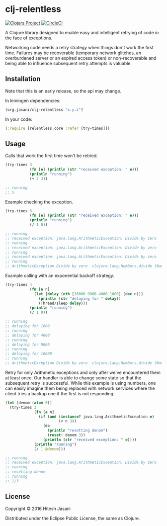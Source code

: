 # clj-relentless

[![Clojars Project](https://img.shields.io/clojars/v/org.jasani/clj-relentless.svg)](https://clojars.org/org.jasani/clj-relentless)  [![CircleCI](https://circleci.com/gh/hiteshjasani/clj-relentless.svg?style=svg)](https://circleci.com/gh/hiteshjasani/clj-relentless)

A Clojure library designed to enable easy and intelligent retrying of
code in the face of exceptions.

Networking code needs a retry strategy when things don't work the
first time.  Failures may be recoverable (temporary network glitches,
an overburdened server or an expired access token) or non-recoverable
and being able to influence subsequent retry attempts is valuable.


## Installation

Note that this is an early release, so the api may change.

In leiningen dependencies:

```clojure
[org.jasani/clj-relentless "x.y.z"]
```

In your code:

```clojure
(:require [relentless.core :refer [try-times]])
```


## Usage

Calls that work the first time won't be retried.

```clojure
(try-times 3
           (fn [e] (println (str "received exception: " e)))
           (println "running")
           (+ 2 3))

;; running
;; 5
```

Example checking the exception.

```clojure
(try-times 3
           (fn [e] (println (str "received exception: " e)))
           (println "running")
           (/ 1 0))

;; running
;; received exception: java.lang.ArithmeticException: Divide by zero
;; running
;; received exception: java.lang.ArithmeticException: Divide by zero
;; running
;; received exception: java.lang.ArithmeticException: Divide by zero
;; running
;; ArithmeticException Divide by zero  clojure.lang.Numbers.divide (Numbers.java:158)
```

Example calling with an exponential backoff strategy.

```clojure
(try-times 4
           (fn [e n]
             (let [delay (nth [16000 9000 4000 1000] (dec n))]
               (println (str "delaying for " delay))
               (Thread/sleep delay)))
           (println "running")
           (/ 1 0))

;; running
;; delaying for 1000
;; running
;; delaying for 4000
;; running
;; delaying for 9000
;; running
;; delaying for 16000
;; running
;; ArithmeticException Divide by zero  clojure.lang.Numbers.divide (Numbers.java:158)
```

Retry for only Arithmetic exceptions and only after we've encountered
them at least once.  Our handler is able to change some state so that
the subsequent retry is successful.  While this example is using
numbers, one can easily imagine them being replaced with network
services where the client tries a backup one if the first is not
responding.

```clojure
(let [denom (atom 0)]
  (try-times 3
             (fn [e n]
               (if (and (instance? java.lang.ArithmeticException e)
                        (< n 3))
                 (do
                   (println "resetting denom")
                   (reset! denom 3))
                 (println (str "received exception: " e))))
             (println "running")
             (/ 1 @denom)))

;; running
;; received exception: java.lang.ArithmeticException: Divide by zero
;; running
;; resetting denom
;; running
;; 1/3
```

## License

Copyright © 2016 Hitesh Jasani

Distributed under the Eclipse Public License, the same as Clojure.
